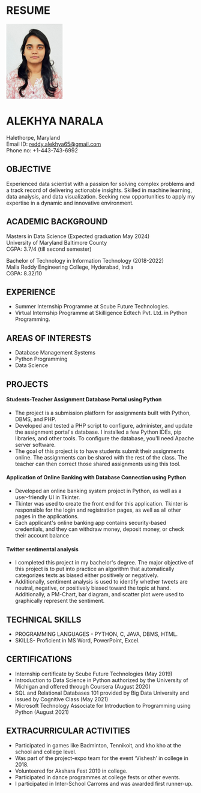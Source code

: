 # RESUME
<img src="https://github.com/AlekhyaNarala28/UMBC-DATA606-FALL2023-TUESDAY/blob/main/Alekhya_Headshot.jpeg" width="150" height="200" alt="My Headshot">

# ALEKHYA NARALA  
Halethorpe, Maryland  
Email ID: reddy.alekhya65@gmail.com  
Phone no: +1-443-743-6992 
   
## OBJECTIVE  
Experienced data scientist with a passion for solving complex problems and a track record of delivering actionable insights. Skilled in machine learning, data analysis, and data visualization. Seeking new opportunities to apply my expertise in a dynamic and innovative environment.

## ACADEMIC BACKGROUND  
Masters in Data Science (Expected graduation May 2024)  
University of Maryland Baltimore County  
CGPA: 3.7/4 (till second semester) 
 
Bachelor of Technology in Information Technology (2018-2022)  
Malla Reddy Engineering College, Hyderabad, India  
CGPA: 8.32/10 
   
## EXPERIENCE  
- Summer Internship Programme at Scube Future Technologies.  
-	Virtual Internship Programme at Skilligence Edtech Pvt. Ltd. in Python Programming.  

## AREAS OF INTERESTS  
-	Database Management Systems  
-	Python Programming  
-	Data Science  
    
## PROJECTS  
#### Students-Teacher Assignment Database Portal using Python  
- The project is a submission platform for assignments built with Python, DBMS, and PHP.  
- Developed and tested a PHP script to configure, administer, and update the assignment portal's database. I installed a few Python IDEs, pip libraries, and other tools. To configure the database, you'll need Apache server software.  
- The goal of this project is to have students submit their assignments online. The assignments can be shared with the rest of the class. The teacher can then correct those shared assignments using this tool.  

#### Application of Online Banking with Database Connection using Python  
- Developed an online banking system project in Python, as well as a user-friendly UI in Tkinter. 
- Tkinter was used to create the front end for this application. Tkinter is responsible for the login and registration pages, as well as all other pages in the applications.
- Each applicant's online banking app contains security-based credentials, and they can withdraw money, deposit money, or check their account balance
 
#### Twitter sentimental analysis
- I completed this project in my bachelor's degree. The major objective of this project is to put into practice an algorithm that automatically categorizes texts as biased either positively or negatively.
- Additionally, sentiment analysis is used to identify whether tweets are neutral, negative, or positively biased toward the topic at hand. Additionally, a PM-Chart, bar diagram, and scatter plot were used to graphically represent the sentiment.

## TECHNICAL SKILLS  
- PROGRAMMING LANGUAGES - PYTHON, C, JAVA, DBMS, HTML.  
- SKILLS- Proficient in MS Word, PowerPoint, Excel. 
  
## CERTIFICATIONS  
-	Internship certificate by Scube Future Technologies (May 2019)  
-	Introduction to Data Science in Python authorized by the University of Michigan and offered through Coursera (August 2020)  
-	SQL and Relational Databases 101 provided by Big Data University and issued by Cognitive Class (May 2021)  
-	Microsoft Technology Associate for Introduction to Programming using Python (August 2021)  

## EXTRACURRICULAR ACTIVITIES  
-	Participated in games like Badminton, Tennikoit, and kho kho at the school and college level.  
-	Was part of the project-expo team for the event ‘Vishesh’ in college in 2018.  
-	Volunteered for Akshara Fest 2019 in college.  
-	Participated in dance programmes at college fests or other events.  
-	I participated in Inter-School Carroms and was awarded first runner-up.  

